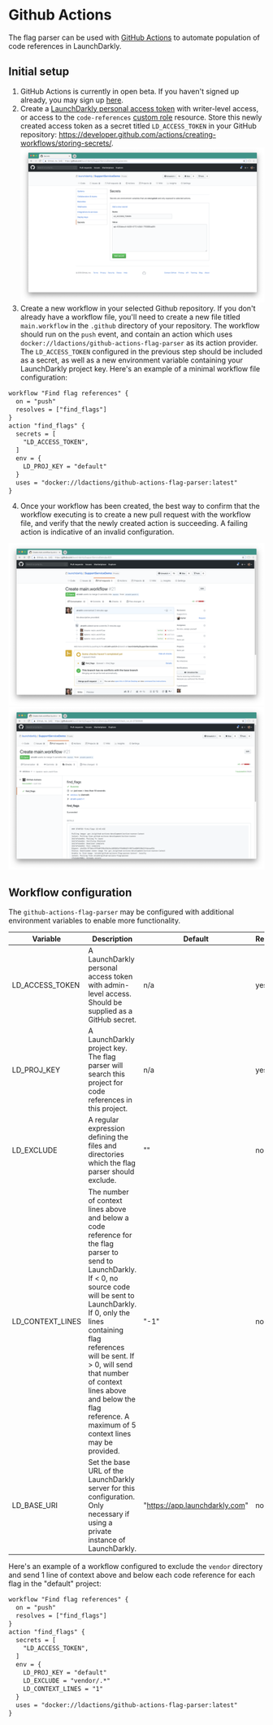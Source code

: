 # Github Actions

The flag parser can be used with [GitHub Actions](https://github.com/features/actions) to automate population of code references in LaunchDarkly.

## Initial setup

1. GitHub Actions is currently in open beta. If you haven't signed up already, you may sign up [here](https://github.com/features/actions/signup/).
2. Create a [LaunchDarkly personal access token](https://docs.launchdarkly.com/docs/api-access-tokens) with writer-level access, or access to the `code-references` [custom role](https://docs.launchdarkly.com/v2.0/docs/custom-roles) resource. Store this newly created access token as a secret titled `LD_ACCESS_TOKEN` in your GitHub repository: https://developer.github.com/actions/creating-workflows/storing-secrets/. ![GitHub Actions secret configuration](./images/secret-configuration.png)
3. Create a new workflow in your selected Github repository. If you don't already have a workflow file, you'll need to create a new file titled `main.workflow` in the `.github` directory of your repository. The workflow should run on the `push` event, and contain an action which uses `docker://ldactions/github-actions-flag-parser` as its action provider. The `LD_ACCESS_TOKEN` configured in the previous step should be included as a secret, as well as a new environment variable containing your LaunchDarkly project key. Here's an example of a minimal workflow file configuration:

  ```
  workflow "Find flag references" {
    on = "push"
    resolves = ["find_flags"]
  }
  action "find_flags" {
    secrets = [
      "LD_ACCESS_TOKEN",
    ]
    env = {
      LD_PROJ_KEY = "default"
    }
    uses = "docker://ldactions/github-actions-flag-parser:latest"
  }
  ```

4. Once your workflow has been created, the best way to confirm that the workflow executing is to create a new pull request with the workflow file, and verify that the newly created action is succeeding. A failing action is indicative of an invalid configuration.

![GitHub Action execution](./images/action-running.png)
![Github Action succeeded](./images/action-succeeded.png)

## Workflow configuration

The `github-actions-flag-parser` may be configured with additional environment variables to enable more functionality.

| Variable | Description | Default | Required |
|------------------|---------------------------------------------------------------------------------------------------------------------------------------------------------------------------------------------------------------------------------------------------------------------------------------------------------------------------------------------------------------|--------------------------------|----------|
| LD_ACCESS_TOKEN | A LaunchDarkly personal access token with admin-level access. Should be supplied as a GitHub secret. | n/a | yes |
| LD_PROJ_KEY | A LaunchDarkly project key. The flag parser will search this project for code references in this project. | n/a | yes |
| LD_EXCLUDE | A regular expression defining the files and directories which the flag parser should exclude. | "" | no |
| LD_CONTEXT_LINES | The number of context lines above and below a code reference for the flag parser to send to LaunchDarkly. If < 0, no source code will be sent to LaunchDarkly. If 0, only the lines containing flag references will be sent. If > 0, will send that number of context lines above and below the flag reference. A maximum of 5 context lines may be provided. | "-1" | no |
| LD_BASE_URI | Set the base URL of the LaunchDarkly server for this configuration. Only necessary if using a private instance of LaunchDarkly. | "https://app.launchdarkly.com" | no |


Here's an example of a workflow configured to exclude the `vendor` directory and send 1 line of context above and below each code reference for each flag in the "default" project:
  ```
  workflow "Find flag references" {
    on = "push"
    resolves = ["find_flags"]
  }
  action "find_flags" {
    secrets = [
      "LD_ACCESS_TOKEN",
    ]
    env = {
      LD_PROJ_KEY = "default"
      LD_EXCLUDE = "vendor/.*"
      LD_CONTEXT_LINES = "1"
    }
    uses = "docker://ldactions/github-actions-flag-parser:latest"
  }
  ```
